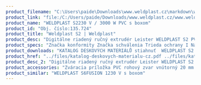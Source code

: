 ```yaml
---
product_filename: "C:\Users\paide\Downloads\www.weldplast.cz\markdown\weldplast-s227.md"
product_link: "file:/C:/Users/paide/Downloads/www.weldplast.cz/www.weldplast.cz/sk/weldplast-s227"
product_name: "WELDPLAST S2230 V / 3000 W PVC s boxom"
product_id: "Obj. číslo:135.724"
product_title: "Weldplast S2 | Weldplast"
product_desc: "Digitálne riadený ručný extrudér Leister WELDPLAST S2 PVC bol vyvinutý špeciálne pre extrúzne zváranie PVC.Optimalizovaný pre PVC-UVeľmi pevné sváryIntegrovaná antikorozní ochranaMenu pre extruzné svařování PVCBezpečný úsporný režim"
product_specs: "Značka konformity Značka schválenia Trieda ochrany I NapätieV~230 PríkonW3000 FrekvenciaHz50 / 60 Rozmerymm450 x 98 x 260 (bez svařovací botky) Hmotnosťkg58 (bez kabelu) Druh certifikácieCCA Zvárací drôt (ø)mm3 nebo 4 Výtlak (HDPE ø 4)kg/h PVC-U: 15-27 PE: 10-23  Výtlak (HDPE ø 3)kg/h PVC-U: 09-17 PE: 06-13  MateriálPVC-U PE-HD PE-LD PP"
product_downloads: "KATALOG DESKOVÝCH MATERIÁLŮ stiahnuť  WELDPLAST S2 - manuál SK stiahnuť  Svařovací botky - WELDPLAST S2 PVC S4 S6 stiahnuť  WELDPLAST S2 PVC TPO - manuál CZ stiahnuť  WELDPLAST S2 - produktový list stiahnuť"
product_href: "../files/katalog-deskovych-materialu-cz.pdf ../files/katalog-deskovych-materialu-cz.pdf ../files/weldplast-s2-manual-sk-copy.pdf ../files/weldplast-s2-manual-sk-copy.pdf ../files/prehled-botek-weldplast-s2pvc-s4-s62.pdf ../files/prehled-botek-weldplast-s2pvc-s4-s62.pdf ../files/1293-weldplast-s2-pvc-tpo-manual-cz.pdf ../files/1293-weldplast-s2-pvc-tpo-manual-cz.pdf ../files/weldplast-s2-pvc-tpo-produktovy-list-leister.pdf ../files/weldplast-s2-pvc-tpo-produktovy-list-leister.pdf"
product_desc_2: "Digitálne riadený ručný extrudér Leister WELDPLAST S2 PVC bol vyvinutý špeciálne pre extrúzne zváranie PVC.Optimalizovaný pre PVC-UVeľmi pevné sváryIntegrovaná antikorozní ochranaMenu pre extruzné svařování PVCBezpečný úsporný režim"
product_accessories: "Zváracia príložka PVC rohový zvar vnútorný 20 mm EAZváracia príložka PVC rohový zvar vnútorný 14 mm EAZváracia príložka PVC rohový zvar vonkajší 15 mm EAZváracia príložka PVC rohový zvar vonkajší 12 mm EAZváracia príložka PVC rohový zvar vonkajší 10 mm EAZváracia príložka PVC rohový zvar vonkajší 8 mm EAZváracia príložka PVC preplátovací zvar 40 mm EAZváracia príložka PVC preplátovací zvar 35 mm EAZváracia príložka PVC preplátovací zvar 25 mm EAZváracia príložka PVC V-zvar 30 mm EAZváracia príložka PVC V-zvar 25 mm EAZváracia príložka PVC V-zvar 20 mm a X-zvar 35-40 mm EAZváracia príložka PVC V-zvar 15 mm a X-zvar 30 mm EAZváracia príložka PVC V-zvar 12 mm a X-zvar 25 mm EAZváracia príložka PVC V-zvar 8/10 mm a X-zvar 15/20 mm EAZváracia príložka PVC V-zvar 5/6 mm a X-zvar 10/12 mm EAZváracia príložka PVC K-zvar 30 mm EAZváracia príložka PVC K-zvar 25 mm EAZváracia príložka PVC K-zvar 20 mm EAZváracia príložka PVC K-zvar 15 mm EAZváracia príložka PVC K-zvar 8/10 mm EAZváracia príložka PVC K-zvar 5/6 mm EA WELDPLAST S6FUSION 1230 V s boxom"
product_similar: "WELDPLAST S6FUSION 1230 V s boxom"
---
```

